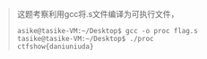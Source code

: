 > 这题考察利用gcc将.s文件编译为可执行文件，
>
> ```
> asike@tasike-VM:~/Desktop$ gcc -o proc flag.s
> tasike@tasike-VM:~/Desktop$ ./proc
> ctfshow{daniuniuda}
> ```
>
>  